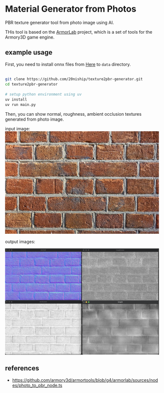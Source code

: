 # Material Generator from Photos

PBR texture generator tool from photo image using AI.

THis tool is based on the [ArmorLab](https://github.com/armory3d/armortools/tree/g4/armorlab) project, which is a set of tools for the Armory3D game engine.

## example usage


First, you need to install onnx files from [Here](https://github.com/armory3d/armorai/releases) to `data` directory.

```bash

git clone https://github.com/20niship/texture2pbr-generator.git
cd texture2pbr-generator

# setup python environment using uv
uv install
uv run main.py
```

Then, you can show normal, roughness, ambient occlusion textures generated from photo image.

input image: 
![alt text](example.jpg)

output images:

![](screenshot/result1.png)

## references

- https://github.com/armory3d/armortools/blob/g4/armorlab/sources/nodes/photo_to_pbr_node.ts

